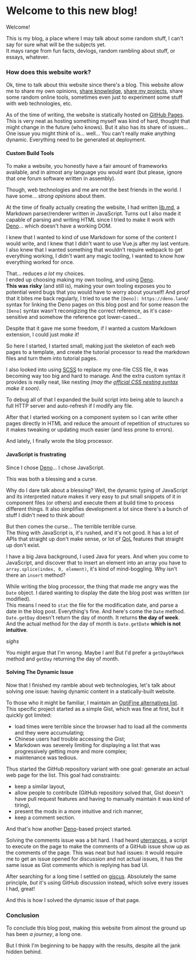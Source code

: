 # Welcome to this new blog!

<!--description: Welcome to this new blog! After some time I decided to finally get a blog so I can talk of various stuff whenever I want.-->
<!--author: lambdaurora-->
<!--tag: blog-->
<!--date: 2022-09-04-->

Welcome!

This is my blog, a place where I may talk about some random stuff, I can't say for sure what will be the subjects yet.  
It mays range from fun facts, devlogs, random rambling about stuff, or essays, whatever.

### How does this website work?

Ok, time to talk about this website since there's a blog. This website allow me to share my own opinions, [share knowledge](/tutorials "Tutorials *wink wink*"), [share my projects](/projects "Projects"), share some random online tools, sometimes even just to experiment some stuff with web technologies, etc.

As of the time of writing, the website is statically hosted on [GitHub Pages](https://pages.github.com/). This is very neat as hosting something myself was kind of hard, thought that might change in the future (who knows). But it also has its share of issues...  
One issue you might think of is... well... You can't really make anything dynamic. Everything need to be generated at deployment.

#### Custom Build Tools

To make a website, you honestly have a fair amount of frameworks available, and in almost any language you would want (but please, ignore that one forum software written in assembly).

Though, web technologies and me are not the best friends in the world.
I have some... *strong opinions* about them.

At the time of finally actually creating the website, I had written [lib.md](https://github.com/LambdAurora/lib.md), a Markdown parser/renderer written in JavaScript. Turns out I also made it capable of parsing and writing HTML since I tried to make it work with [Deno](https://deno.land/)... which doesn't have a working DOM.

I knew that I wanted to kind of use Markdown for some of the content I would write, and I knew that I didn't want to use Vue.js after my last venture.
I also knew that I wanted something that wouldn't require webpack to get everything working, I didn't want any magic tooling, I wanted to know how everything worked for once.

That... reduces *a lot* my choices.  
I ended up choosing making my own tooling, and using [Deno][deno].  
**This was risky** (and still is), making your own tooling exposes you to potential weird bugs that you would have to worry about yourself! And proof that it bites me back regularly, I tried to use the `[Deno]: https://deno.land/` syntax for linking the Deno pages on this blog post and for some reason the `[Deno]` syntax wasn't reconigizing the correct reference, as it's case-sensitive and somehow the reference got lower-cased...

Despite that it gave me some freedom, if I wanted a custom Markdown extension, I could just *make it*!

So here I started, I started small, making just the skeleton of each web pages to a template, and create the tutorial processor to read the markdown files and turn them into tutorial pages.

I also looked into using [SCSS](https://sass-lang.com/) to replace my one-file CSS file, it was becoming way too big and hard to manage. And the extra custom syntax it provides is really neat, like nesting *(may the [official CSS nesting syntax](https://www.w3.org/TR/css-nesting-1/) make it soon)*.

To debug all of that I expanded the build script into being able to launch a full HTTP server and auto-refresh if I modify any file.

After that I started working on a component system so I can write other pages directly in HTML and reduce the amount of repetition of structures so it makes tweaking or updating much easier (and less prone to errors).

And lately, I finally wrote the blog processor.

#### JavaScript is frustrating

Since I chose [Deno][deno]... I chose JavaScript.

This was both a blessing and a curse.

Why do I dare talk about a blessing? Well, the dynamic typing of JavaScript and its interpreted nature makes it very easy to put small snippets of it in component files (or others) and execute them at build time to process different things. It also simplifies development a lot since there's a bunch of stuff I didn't need to think about!

But then comes the curse... The terrible terrible curse.  
The thing with JavaScript is, it's rushed, and it's not good.
It has a lot of APIs that straight up don't make sense, or lot of <abbr title="Quality-of-Life">QoL</abbr> features that straight up don't exist.

I have a big Java background, I used Java for years. And when you come to JavaScript, and discover that to insert an element into an array you have to `array.splice(index, 0, element)`, it's kind of mind-boggling. Why isn't there an `insert` method?

While writing the blog processor, the thing that made me angry was the `Date` object.
I dared wanting to display the date the blog post was written (or modified).  
This means I need to `stat` the file for the modification date, and parse a date in the blog post. Everything's fine.
And here's come the `Date` method. `Date.getDay` doesn't return the day of month. It returns **the day of week**. And the actual method for the day of month is `Date.getDate` **which is not intuitive**.

*sighs*

You might argue that I'm wrong. Maybe I am! But I'd prefer a `getDayOfWeek` method and `getDay` returning the day of month.

#### Solving The Dynamic Issue

Now that I finished my ramble about web technologies, let's talk about solving one issue: having dynamic content in a statically-built website.

To those who it might be familiar, I maintain an [OptiFine alternatives list](/optifine_alternatives).
This specific project started as a simple Gist, which was fine at first, but it quickly got limited:
 - load times were terrible since the browser had to load all the comments and they were accumulating;
 - Chinese users had trouble accessing the Gist;
 - Markdown was severely limiting for displaying a list that was progressively getting more and more complex;
 - maintenance was tedious.

Thus started the GitHub repository variant with one goal: generate an actual web page for the list.
This goal had constraints:
 - keep a similar layout,
 - allow people to contribute (GitHub repository solved that, Gist doesn't have pull request features and having to manually maintain it was kind of tiring),
 - present the mods in a more intuitive and rich manner,
 - keep a comment section.

And that's how another [Deno][deno]-based project started.

Solving the comments issue was a bit hard. I had heard [uterrances](https://utteranc.es/), a script to execute on the page to make the comments of a GitHub issue show up as the comments of the page. This was neat but had issues: it would require me to get an issue opened for discussion and not actual issues, it has the same issue as Gist comments which is replying has bad UI.

After searching for a long time I settled on [giscus](https://giscus.app/). Absolutely the same principle, *but* it's using GitHub discussion instead, which solve every issues I had, great!

And this is how I solved the dynamic issue of that page.

### Conclusion

To conclude this blog post, making this website from almost the ground up has been *a journey*, a long one.

But I think I'm beginning to be happy with the results, despite all the jank hidden behind.

[deno]: https://deno.land/
